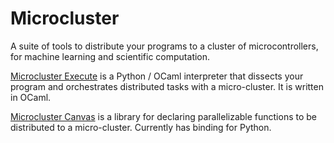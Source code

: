 # Microcluster

A suite of tools to distribute your programs to a cluster of microcontrollers, for machine learning and scientific computation.

[Microcluster Execute](./microcluster_exec) is a Python / OCaml interpreter that dissects your program and orchestrates distributed tasks with a micro-cluster. It is written in OCaml.

[Microcluster Canvas](./microcluster_canvas) is a library for declaring parallelizable functions to be distributed to a micro-cluster. Currently has binding for Python.
